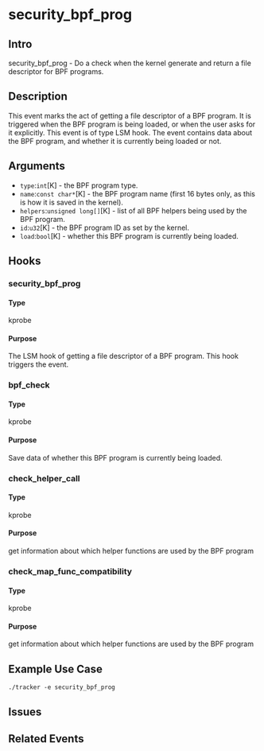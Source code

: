 # security_bpf_prog

## Intro
security_bpf_prog - Do a check when the kernel generate and return a file descriptor for BPF programs.

## Description
This event marks the act of getting a file descriptor of a BPF program. It is triggered when the BPF program is being 
loaded, or when the user asks for it explicitly. This event is of type LSM hook.
The event contains data about the BPF program, and whether it is currently being loaded or not. 


## Arguments
* `type`:`int`[K] - the BPF program type.
* `name`:`const char*`[K] - the BPF program name (first 16 bytes only, as this is how it is saved in the kernel).
* `helpers`:`unsigned long[]`[K] - list of all BPF helpers being used by the BPF program.
* `id`:`u32`[K] - the BPF program ID as set by the kernel.
* `load`:`bool`[K] - whether this BPF program is currently being loaded.

## Hooks
### security_bpf_prog
#### Type
kprobe
#### Purpose
The LSM hook of getting a file descriptor of a BPF program. This hook triggers the event. 

### bpf_check
#### Type
kprobe
#### Purpose
Save data of whether this BPF program is currently being loaded.

### check_helper_call
#### Type
kprobe
#### Purpose
get information about which helper functions are used by the BPF program

### check_map_func_compatibility
#### Type
kprobe
#### Purpose
get information about which helper functions are used by the BPF program

## Example Use Case

```console
./tracker -e security_bpf_prog
```

## Issues

## Related Events
